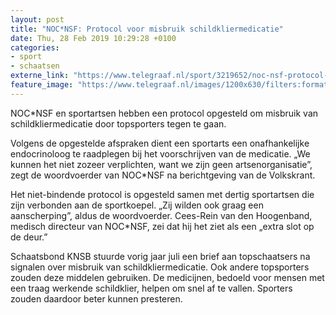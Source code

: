 ```yaml
---
layout: post
title: "NOC*NSF: Protocol voor misbruik schildkliermedicatie"
date: Thu, 28 Feb 2019 10:29:28 +0100
categories: 
- sport 
- schaatsen 
externe_link: "https://www.telegraaf.nl/sport/3219652/noc-nsf-protocol-voor-misbruik-schildkliermedicatie"
feature_image: "https://www.telegraaf.nl/images/1200x630/filters:format(jpeg):quality(80)/cdn-kiosk-api.telegraaf.nl/5856c58e-3b3b-11e9-b2a1-97676b1d2225.jpg"
---
```


<p class="intro">NOC*NSF en sportartsen hebben een protocol opgesteld om misbruik van schildkliermedicatie door topsporters tegen te gaan.</p> <p>Volgens de opgestelde afspraken dient een sportarts een onafhankelijke endocrinoloog te raadplegen bij het voorschrijven van de medicatie. „We kunnen het niet zozeer verplichten, want we zijn geen artsenorganisatie”, zegt de woordvoerder van NOC*NSF na berichtgeving van de Volkskrant.</p><p>Het niet-bindende protocol is opgesteld samen met dertig sportartsen die zijn verbonden aan de sportkoepel. „Zij wilden ook graag een aanscherping”, aldus de woordvoerder. Cees-Rein van den Hoogenband, medisch directeur van NOC*NSF, zei dat hij het ziet als een „extra slot op de deur.”</p><p>Schaatsbond KNSB stuurde vorig jaar juli een brief aan topschaatsers na signalen over misbruik van schildkliermedicatie. Ook andere topsporters zouden deze middelen gebruiken. De medicijnen, bedoeld voor mensen met een traag werkende schildklier, helpen om snel af te vallen. Sporters zouden daardoor beter kunnen presteren.</p>
